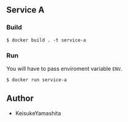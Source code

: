 ## Service A

### Build

```
$ docker build . -t service-a
```

### Run

You will have to pass enviroment variable `ENV`.

```
$ docker run service-a
```

## Author 

- KeisukeYamashita